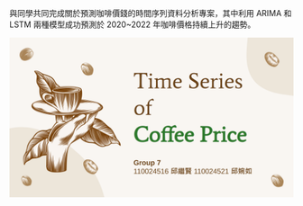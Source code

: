與同學共同完成關於預測咖啡價錢的時間序列資料分析專案，其中利用 ARIMA 和 LSTM 兩種模型成功預測於 2020~2022 年咖啡價格持續上升的趨勢。

![image](https://github.com/edward19978695/NTHU-STAT/blob/main/Time%20Series%20Analysis%20(with%20project)/Final%20Project/%E8%9E%A2%E5%B9%95%E6%93%B7%E5%8F%96%E7%95%AB%E9%9D%A2%20(230).png)
